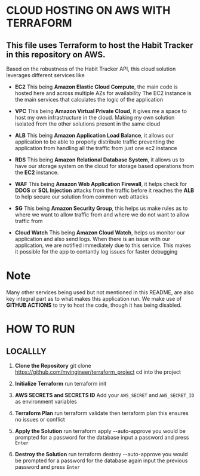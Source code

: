 # CLOUD HOSTING ON AWS WITH TERRAFORM

## This file uses Terraform to host the Habit Tracker in this repository on AWS.
Based on the robustness of the Habit Tracker API, this cloud solution leverages different services like 

- **EC2**
    This being **Amazon Elastic Cloud Compute**, the main code is hosted here and across multiple AZs for availability
    The EC2 instance is the main services that calculates the logic of the application

- **VPC**
    This being **Amazon Virtual Private Cloud**, it gives me a space to host my own infrastructure in the cloud. Making my own solution
    isolated from the other solutions present in the same cloud

- **ALB**
    This being **Amazon Application Load Balance**, it allows our application to be able to properly distribute traffic preventing
    the application from handling all the traffic from just one ec2 instance

- **RDS**
    This being **Amazon Relational Database System**, it allows us to have our storage system on the cloud for storage based operations
    from the **EC2** instance.

- **WAF**
    This being **Amazon Web Application Firewall**, it helps check for **DDOS** or **SQL Injection** attacks from the traffic before it
    reaches the **ALB** to help secure our solution from common web attacks

- **SG**
    This being **Amazon Security Group**, this helps us make rules as to where we want to allow traffic from and where we do not want to allow traffic from

- **Cloud Watch**
    This being **Amazon Cloud Watch**, helps us monitor our application and also send logs. When there is an issue with our application,
    we are notified immediately due to this service. This makes it possible for the app to contantly log issues for faster debugging

# Note 
Many other services being used but not mentioned in this README, are also key integral part as to what makes this application run.
We make use of **GITHUB ACTIONS** to try to host the code, though it has being disabled.

# HOW TO RUN

## LOCALLLY
1. **Clone the Repository**
    git clone https://github.com/myingineer/terraform_project
    cd into the project

2. **Initialize Terraform**
    run 
        terraform init

3. **AWS SECRETS and SECRETS ID**
    Add your `AWS_SECRET` and `AWS_SECRET_ID` as environment variables

4. **Terraform Plan**
    run
        terraform validate
    then
        terraform plan
    this ensures no issues or conflict

5. **Apply the Solution**
    run 
        terraform apply --auto-approve
    you would be prompted for a password for the database
    input a password and press `Enter`

6. **Destroy the Solution**
    run
        terraform destroy --auto-approve
    you would be prompted for a password for the database again
    input the previous password and press `Enter`